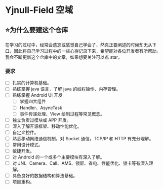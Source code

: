 # Yjnull-Field 空域

## :star:为什么要建这个仓库
在学习的过程中，经常会遗忘或感觉自己学会了，然真正要阐述的时候却无从下口，因此将自己学习过程中的一些心得记录下来，希望能对各位开发者有所帮助。我会不断更新这个仓库中的文章，如果想要关注可以点 star。

### 要求

- [ ] 扎实的计算机基础。
- [ ] 熟练掌握 java 语言，了解 java 的线程操作、内存管理。
- [ ] 熟练掌握 Android UI 开发
  - [ ] 掌握四大组件
  - [ ] Handler、AsyncTask
  - [ ] 事件传递处理、View 绘制过程等常见概念。
- [ ] 独立负责过模块或 APP 开发。
- [ ] 深入了解开源框架、移动性能优化。
- [ ] 自定义控件。
- [ ] 熟悉移动网络通信机制，对 Socket 通信，TCP/IP 和 HTTP 有充分理解。
- [ ] 常用设计模式。
- [ ] 敏捷开发。
- [ ] 对 Android 的一个或多个主要模块有深入了解。
- [ ] 对 JNI、Camera、Call、AMS、锁屏、省电、性能优化、锁卡等有深入理解。
- [ ] 具备良好的数据结构和算法基础。
- [ ] 项目重构。
